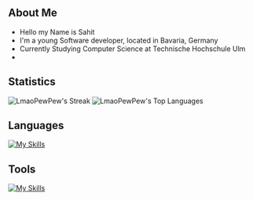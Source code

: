 ## About Me
- Hello my Name is Sahit
- I'm a young Software developer, located in Bavaria, Germany
- Currently Studying Computer Science at Technische Hochschule Ulm
- 
## Statistics
![LmaoPewPew's Streak](https://github-readme-streak-stats.herokuapp.com/?user=LmaoPewPew&theme=dracula&hide_border=false)
![LmaoPewPew's Top Languages](https://github-readme-stats.vercel.app/api/top-langs/?username=LmaoPewPew&theme=dracula&show_icons=true&hide_border=false&layout=compact)

## Languages
[![My Skills](https://skillicons.dev/icons?i=html,css,php,java,kotlin,cs,python,mysql)](https://skillicons.dev)

## Tools
[![My Skills](https://skillicons.dev/icons?i=git,github,firebase,unity,visualstudio,vscode,eclipse,idea,ps&perline=8)](https://skillicons.dev)
